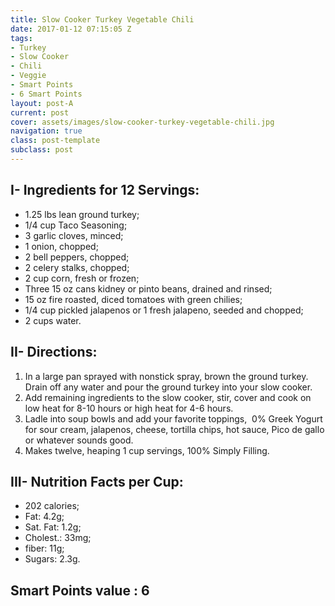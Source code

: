 ```yaml
---
title: Slow Cooker Turkey Vegetable Chili
date: 2017-01-12 07:15:05 Z
tags:
- Turkey
- Slow Cooker
- Chili
- Veggie
- Smart Points
- 6 Smart Points
layout: post-A
current: post
cover: assets/images/slow-cooker-turkey-vegetable-chili.jpg
navigation: true
class: post-template
subclass: post
---
```


## I- Ingredients for 12 Servings:
* 1.25 lbs lean ground turkey;
* 1/4 cup Taco Seasoning;
* 3 garlic cloves, minced;
* 1 onion, chopped;
* 2 bell peppers, chopped;
* 2 celery stalks, chopped;
* 2 cup corn, fresh or frozen;
* Three 15 oz cans kidney or pinto beans, drained and rinsed;
* 15 oz fire roasted, diced tomatoes with green chilies;
* 1/4 cup pickled jalapenos or 1 fresh jalapeno, seeded and chopped;
* 2 cups water.

## II- Directions:
1. In a large pan sprayed with nonstick spray, brown the ground turkey. Drain off any water and pour the ground turkey into your slow cooker.
1. Add remaining ingredients to the slow cooker, stir, cover and cook on low heat for 8-10 hours or high heat for 4-6 hours.
1. Ladle into soup bowls and add your favorite toppings,  0% Greek Yogurt for sour cream, jalapenos, cheese, tortilla chips, hot sauce, Pico de gallo or whatever sounds good.
1. Makes twelve, heaping 1 cup servings, 100% Simply Filling.

## III- Nutrition Facts per Cup:
* 202 calories;
* Fat: 4.2g;
* Sat. Fat: 1.2g;
* Cholest.: 33mg;
* fiber: 11g;
* Sugars: 2.3g.

## Smart Points value : 6
